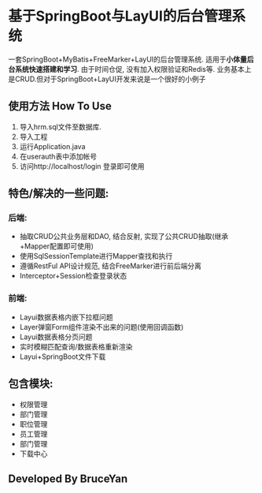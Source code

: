 # 基于SpringBoot与LayUI的后台管理系统
一套SpringBoot+MyBatis+FreeMarker+LayUI的后台管理系统.
适用于**小体量后台系统快速搭建和学习**. 
由于时间仓促, 没有加入权限验证和Redis等. 业务基本上是CRUD.但对于SpringBoot+LayUI开发来说是一个很好的小例子

## 使用方法 How To Use
1. 导入hrm.sql文件至数据库.
2. 导入工程
3. 运行Application.java
4. 在userauth表中添加帐号
5. 访问http://localhost/login 登录即可使用

## 特色/解决的一些问题:
### 后端:
- 抽取CRUD公共业务层和DAO, 结合反射, 实现了公共CRUD抽取(继承+Mapper配置即可使用)
- 使用SqlSessionTemplate进行Mapper查找和执行
- 遵循RestFul API设计规范, 结合FreeMarker进行前后端分离
- Interceptor+Session检查登录状态

### 前端:
- Layui数据表格内嵌下拉框问题
- Layer弹窗Form组件渲染不出来的问题(使用回调函数)
- Layui数据表格分页问题
- 实时模糊匹配查询/数据表格重新渲染
- Layui+SpringBoot文件下载

## 包含模块:
- 权限管理
- 部门管理
- 职位管理
- 员工管理
- 部门管理
- 下载中心

## Developed By BruceYan
